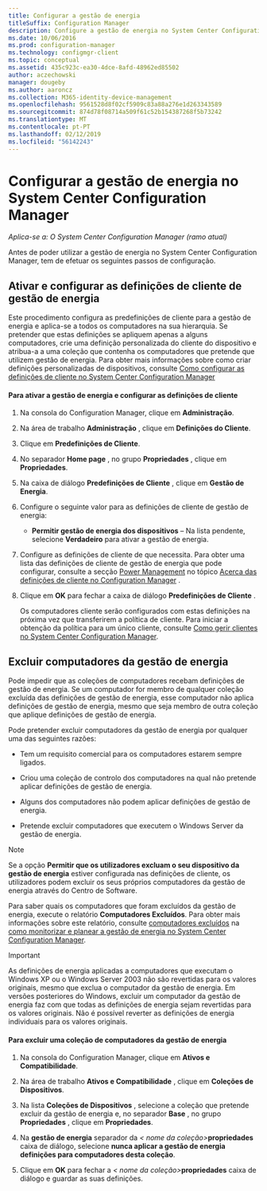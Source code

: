 ```yaml
---
title: Configurar a gestão de energia
titleSuffix: Configuration Manager
description: Configure a gestão de energia no System Center Configuration Manager.
ms.date: 10/06/2016
ms.prod: configuration-manager
ms.technology: configmgr-client
ms.topic: conceptual
ms.assetid: 435c923c-ea30-4dce-8afd-48962ed85502
author: aczechowski
manager: dougeby
ms.author: aaroncz
ms.collection: M365-identity-device-management
ms.openlocfilehash: 9561528d8f02cf5909c83a88a276e1d263343589
ms.sourcegitcommit: 874d78f08714a509f61c52b154387268f5b73242
ms.translationtype: MT
ms.contentlocale: pt-PT
ms.lasthandoff: 02/12/2019
ms.locfileid: "56142243"
---
```

# <a name="configuring-power-management-in-system-center-configuration-manager"></a>Configurar a gestão de energia no System Center Configuration Manager

*Aplica-se a: O System Center Configuration Manager (ramo atual)*

Antes de poder utilizar a gestão de energia no System Center Configuration Manager, tem de efetuar os seguintes passos de configuração.  

## <a name="enable-and-configure-power-management-client-settings"></a>Ativar e configurar as definições de cliente de gestão de energia  
 Este procedimento configura as predefinições de cliente para a gestão de energia e aplica-se a todos os computadores na sua hierarquia. Se pretender que estas definições se apliquem apenas a alguns computadores, crie uma definição personalizada do cliente do dispositivo e atribua-a a uma coleção que contenha os computadores que pretende que utilizem gestão de energia. Para obter mais informações sobre como criar definições personalizadas de dispositivos, consulte [Como configurar as definições de cliente no System Center Configuration Manager](../../../../core/clients/deploy/configure-client-settings.md)  

#### <a name="to-enable-power-management-and-configure-client-settings"></a>Para ativar a gestão de energia e configurar as definições de cliente  

1. Na consola do Configuration Manager, clique em **Administração**.  

2. Na área de trabalho **Administração** , clique em **Definições do Cliente**.  

3. Clique em **Predefinições de Cliente**.  

4. No separador **Home page** , no grupo **Propriedades** , clique em **Propriedades**.  

5. Na caixa de diálogo **Predefinições de Cliente** , clique em **Gestão de Energia**.  

6. Configure o seguinte valor para as definições de cliente de gestão de energia:  

   -   **Permitir gestão de energia dos dispositivos** – Na lista pendente, selecione **Verdadeiro** para ativar a gestão de energia.  

7. Configure as definições de cliente de que necessita. Para obter uma lista das definições de cliente de gestão de energia que pode configurar, consulte a secção [Power Management](../../../../core/clients/deploy/about-client-settings.md#power-management) no tópico [Acerca das definições de cliente no Configuration Manager](../../../../core/clients/deploy/about-client-settings.md) .  

8. Clique em **OK** para fechar a caixa de diálogo **Predefinições de Cliente** .  

   Os computadores cliente serão configurados com estas definições na próxima vez que transferirem a política de cliente. Para iniciar a obtenção da política para um único cliente, consulte [Como gerir clientes no System Center Configuration Manager](../../../../core/clients/manage/manage-clients.md).  

## <a name="exclude-computers-from-power-management"></a>Excluir computadores da gestão de energia  
 Pode impedir que as coleções de computadores recebam definições de gestão de energia. Se um computador for membro de qualquer coleção excluída das definições de gestão de energia, esse computador não aplica definições de gestão de energia, mesmo que seja membro de outra coleção que aplique definições de gestão de energia.  

 Pode pretender excluir computadores da gestão de energia por qualquer uma das seguintes razões:  

-   Tem um requisito comercial para os computadores estarem sempre ligados.  

-   Criou uma coleção de controlo dos computadores na qual não pretende aplicar definições de gestão de energia.  

-   Alguns dos computadores não podem aplicar definições de gestão de energia.  

-   Pretende excluir computadores que executem o Windows Server da gestão de energia.  

> [!NOTE]  
>  Se a opção **Permitir que os utilizadores excluam o seu dispositivo da gestão de energia** estiver configurada nas definições de cliente, os utilizadores podem excluir os seus próprios computadores da gestão de energia através do Centro de Software.  

 Para saber quais os computadores que foram excluídos da gestão de energia, execute o relatório **Computadores Excluídos**. Para obter mais informações sobre este relatório, consulte [computadores excluídos](../../../../core/clients/manage/power/monitor-and-plan-for-power-management.md#BKMK_Excluded) na [como monitorizar e planear a gestão de energia no System Center Configuration Manager](../../../../core/clients/manage/power/monitor-and-plan-for-power-management.md).  

> [!IMPORTANT]  
>  As definições de energia aplicadas a computadores que executam o Windows XP ou o Windows Server 2003 não são revertidas para os valores originais, mesmo que exclua o computador da gestão de energia. Em versões posteriores do Windows, excluir um computador da gestão de energia faz com que todas as definições de energia sejam revertidas para os valores originais. Não é possível reverter as definições de energia individuais para os valores originais.  

#### <a name="to-exclude-a-collection-of-computers-from-power-management"></a>Para excluir uma coleção de computadores da gestão de energia  

1. Na consola do Configuration Manager, clique em **Ativos e Compatibilidade**.  

2. Na área de trabalho **Ativos e Compatibilidade** , clique em **Coleções de Dispositivos**.  

3. Na lista **Coleções de Dispositivos** , selecione a coleção que pretende excluir da gestão de energia e, no separador **Base** , no grupo **Propriedades** , clique em **Propriedades**.  

4. Na **gestão de energia** separador da <em>< nome da coleção\></em>**propriedades** caixa de diálogo, selecione **nunca aplicar a gestão de energia definições para computadores desta coleção**.  

5. Clique em **OK** para fechar a <em>< nome da coleção\></em>**propriedades** caixa de diálogo e guardar as suas definições.  
